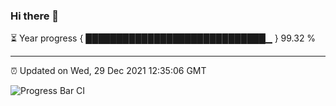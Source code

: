 ### Hi there 👋

⏳ Year progress { █████████████████████████████▁ } 99.32 %

---

⏰ Updated on Wed, 29 Dec 2021 12:35:06 GMT

![Progress Bar CI](https://github.com/ZhaoGui/ZhaoGui/workflows/Progress%20Bar%20CI/badge.svg)
